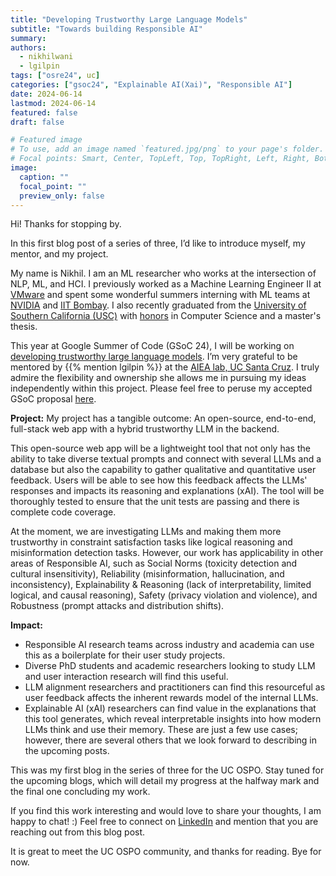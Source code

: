 ```yaml
---
title: "Developing Trustworthy Large Language Models"
subtitle: "Towards building Responsible AI"
summary:
authors: 
  - nikhilwani
  - lgilpin
tags: ["osre24", uc]
categories: ["gsoc24", "Explainable AI(Xai)", "Responsible AI"]
date: 2024-06-14
lastmod: 2024-06-14
featured: false
draft: false

# Featured image
# To use, add an image named `featured.jpg/png` to your page's folder.
# Focal points: Smart, Center, TopLeft, Top, TopRight, Left, Right, BottomLeft, Bottom, BottomRight.
image:
  caption: ""
  focal_point: ""
  preview_only: false
---
```


Hi! Thanks for stopping by.

In this first blog post of a series of three, I’d like to introduce myself, my mentor, and my project. 

My name is Nikhil. I am an ML researcher who works at the intersection of NLP, ML, and HCI. I previously worked as a Machine Learning Engineer II at [VMware](https://vmware.com/) and spent some wonderful summers interning with ML teams at [NVIDIA](https://www.nvidia.com/) and [IIT Bombay](https://www.iitb.ac.in/). I also recently graduated from the [University of Southern California (USC)](https://usc.edu/) with [honors](https://www.cs.usc.edu/academic-programs/masters/cs_ms_honors/) in Computer Science and a master's thesis. 

This year at Google Summer of Code (GSoC 24), I will be working on [developing trustworthy large language models](/project/osre24/ucsc/aiealab/). I’m very grateful to be mentored by {{% mention lgilpin %}} at the [AIEA lab, UC Santa Cruz](https://aiea-lab.github.io/). I truly admire the flexibility and ownership she allows me in pursuing my ideas independently within this project. Please feel free to peruse my accepted GSoC proposal [here](https://drive.google.com/drive/folders/16DHlcHGS7psoFXYc5q2L2-GOsLwIBXl1?usp=drive_link).

**Project:**
My project has a tangible outcome:  An open-source, end-to-end, full-stack web app with a hybrid trustworthy LLM in the backend.

This open-source web app will be a lightweight tool that not only has the ability to take diverse textual prompts and connect with several LLMs and a database but also the capability to gather qualitative and quantitative user feedback. Users will be able to see how this feedback affects the LLMs' responses and impacts its reasoning and explanations (xAI). The tool will be thoroughly tested to ensure that the unit tests are passing and there is complete code coverage. 

At the moment, we are investigating LLMs and making them more trustworthy in constraint satisfaction tasks like logical reasoning and misinformation detection tasks. However, our work has applicability in other areas of Responsible AI, such as Social Norms (toxicity detection and cultural insensitivity), Reliability (misinformation, hallucination, and inconsistency), Explainability & Reasoning (lack of interpretability, limited logical, and causal reasoning), Safety (privacy violation and violence), and Robustness (prompt attacks and distribution shifts). 

**Impact:**
 - Responsible AI research teams across industry and academia can use this as a boilerplate for their user study projects.
 - Diverse PhD students and academic researchers looking to study LLM and user interaction research will find this useful.
 - LLM alignment researchers and practitioners can find this resourceful as user feedback affects the inherent rewards model of the internal LLMs.
 - Explainable AI (xAI) researchers can find value in the explanations that this tool generates, which reveal interpretable insights into how modern LLMs think and use their memory. 
These are just a few use cases; however, there are several others that we look forward to describing in the upcoming posts. 

This was my first blog in the series of three for the UC OSPO. Stay tuned for the upcoming blogs, which will detail my progress at the halfway mark and the final one concluding my work. 

If you find this work interesting and would love to share your thoughts, I am happy to chat! :) Feel free to connect on [LinkedIn](https://www.linkedin.com/in/nikhilwani/) and mention that you are reaching out from this blog post. 

It is great to meet the UC OSPO community, and thanks for reading. Bye for now.
